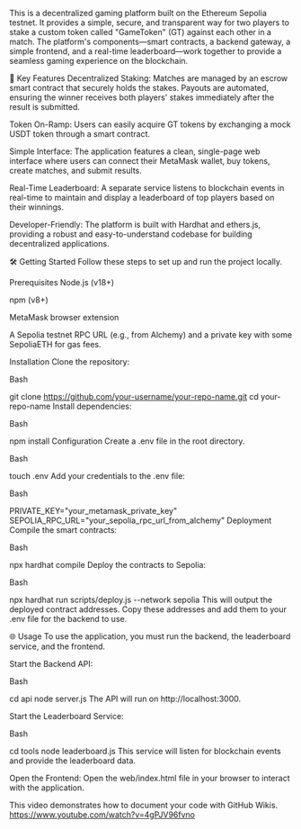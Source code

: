 This is a decentralized gaming platform built on the Ethereum Sepolia testnet. It provides a simple, secure, and transparent way for two players to stake a custom token called "GameToken" (GT) against each other in a match. The platform's components—smart contracts, a backend gateway, a simple frontend, and a real-time leaderboard—work together to provide a seamless gaming experience on the blockchain.

🚀 Key Features
Decentralized Staking: Matches are managed by an escrow smart contract that securely holds the stakes. Payouts are automated, ensuring the winner receives both players' stakes immediately after the result is submitted.

Token On-Ramp: Users can easily acquire GT tokens by exchanging a mock USDT token through a smart contract.

Simple Interface: The application features a clean, single-page web interface where users can connect their MetaMask wallet, buy tokens, create matches, and submit results.

Real-Time Leaderboard: A separate service listens to blockchain events in real-time to maintain and display a leaderboard of top players based on their winnings.

Developer-Friendly: The platform is built with Hardhat and ethers.js, providing a robust and easy-to-understand codebase for building decentralized applications.

🛠️ Getting Started
Follow these steps to set up and run the project locally.

Prerequisites
Node.js (v18+)

npm (v8+)

MetaMask browser extension

A Sepolia testnet RPC URL (e.g., from Alchemy) and a private key with some SepoliaETH for gas fees.

Installation
Clone the repository:

Bash

git clone https://github.com/your-username/your-repo-name.git
cd your-repo-name
Install dependencies:

Bash

npm install
Configuration
Create a .env file in the root directory.

Bash

touch .env
Add your credentials to the .env file:

Bash

PRIVATE_KEY="your_metamask_private_key"
SEPOLIA_RPC_URL="your_sepolia_rpc_url_from_alchemy"
Deployment
Compile the smart contracts:

Bash

npx hardhat compile
Deploy the contracts to Sepolia:

Bash

npx hardhat run scripts/deploy.js --network sepolia
This will output the deployed contract addresses. Copy these addresses and add them to your .env file for the backend to use.

🌐 Usage
To use the application, you must run the backend, the leaderboard service, and the frontend.

Start the Backend API:

Bash

cd api
node server.js
The API will run on http://localhost:3000.

Start the Leaderboard Service:

Bash

cd tools
node leaderboard.js
This service will listen for blockchain events and provide the leaderboard data.

Open the Frontend:
Open the web/index.html file in your browser to interact with the application.

This video demonstrates how to document your code with GitHub Wikis.
https://www.youtube.com/watch?v=4gPJV96fvno
